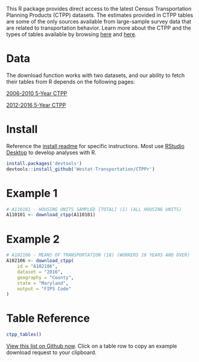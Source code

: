 This R package provides direct access to the latest Census Transportation Planning Products (CTPP) datasets. The estimates provided in CTPP tables are some of the only sources available from large-sample survey data that are related to transportation behavior. Learn more about the CTPP and the types of tables available by browsing [here](https://ctpp.transportation.org/) and [here](https://www.fhwa.dot.gov/planning/census_issues/ctpp/). 

# Data

The download function works with two datasets, and our ability to fetch their tables from R depends on the following pages:

[2006-2010 5-Year CTPP](http://data5.ctpp.transportation.org/ctpp)

[2012-2016 5-Year CTPP](http://data5.ctpp.transportation.org/ctpp1216)

# Install

Reference the [install readme](https://github.com/Westat-Transportation/CTPPr/tree/master/inst/install) for specific instructions. Most use [RStudio Desktop](https://www.rstudio.com/products/rstudio/download/) to develop analyses with R.

```R
install.packages('devtools')
devtools::install_github('Westat-Transportation/CTPPr')
```

# Example 1

```R
# A110101 - HOUSING UNITS SAMPLED [TOTAL] (1) (ALL HOUSING UNITS)
A110101 <- download_ctpp(A110101)
```

# Example 2

```R
# A102106 -	MEANS OF TRANSPORTATION (18) (WORKERS 16 YEARS AND OVER)
A102106 <- download_ctpp(
	id = "A102106",
	dataset = "2016",
	geography = "County",
	state = "Maryland",
	output = "FIPS Code"
)
```

# Table Reference

```R
ctpp_tables()
```
[View this list on Github now](https://raw.githack.com/Westat-Transportation/CTPPr/master/inst/ctpp_tables.html). Click on a table row to copy an example download request to your clipboard.

